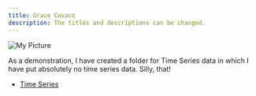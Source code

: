 ```yaml
---
title: Grace Cavaco
description: The titles and descriptions can be changed.
---
```


![My Picture]()

As a demonstration, I have created a folder for Time Series data in which I have put absolutely no time series data.  Silly, that! 

* [Time Series](/timeseries/index.md)
